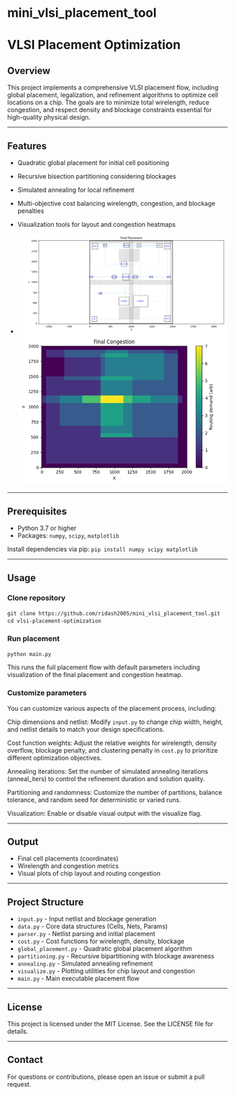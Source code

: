 # mini_vlsi_placement_tool

# VLSI Placement Optimization

## Overview

This project implements a comprehensive VLSI placement flow, including global placement, legalization, and refinement algorithms to optimize cell locations on a chip. The goals are to minimize total wirelength, reduce congestion, and respect density and blockage constraints essential for high-quality physical design.

---

## Features

- Quadratic global placement for initial cell positioning
- Recursive bisection partitioning considering blockages
- Simulated annealing for local refinement
- Multi-objective cost balancing wirelength, congestion, and blockage penalties
- Visualization tools for layout and congestion heatmaps

- ![Placement Layout](Figure_1.png)        ![Congestion Layout](Figure_2.png)

---

## Prerequisites

- Python 3.7 or higher
- Packages: `numpy`, `scipy`, `matplotlib`

Install dependencies via pip:
`pip install numpy scipy matplotlib`


---

## Usage

### Clone repository

`git clone https://github.com/ridash2005/mini_vlsi_placement_tool.git
cd vlsi-placement-optimization`


### Run placement
`python main.py`


This runs the full placement flow with default parameters including visualization of the final placement and congestion heatmap.

### Customize parameters

You can customize various aspects of the placement process, including:

Chip dimensions and netlist: Modify `input.py` to change chip width, height, and netlist details to match your design specifications.

Cost function weights: Adjust the relative weights for wirelength, density overflow, blockage penalty, and clustering penalty in `cost.py` to prioritize different optimization objectives.

Annealing iterations: Set the number of simulated annealing iterations (anneal_iters) to control the refinement duration and solution quality.

Partitioning and randomness: Customize the number of partitions, balance tolerance, and random seed for deterministic or varied runs.

Visualization: Enable or disable visual output with the visualize flag.

---

## Output

- Final cell placements (coordinates)
- Wirelength and congestion metrics
- Visual plots of chip layout and routing congestion

---

## Project Structure

- `input.py` - Input netlist and blockage generation  
- `data.py` - Core data structures (Cells, Nets, Params)  
- `parser.py` - Netlist parsing and initial placement  
- `cost.py` - Cost functions for wirelength, density, blockage  
- `global_placement.py` - Quadratic global placement algorithm  
- `partitioning.py` - Recursive bipartitioning with blockage awareness  
- `annealing.py` - Simulated annealing refinement  
- `visualize.py` - Plotting utilities for chip layout and congestion  
- `main.py` - Main executable placement flow

---

## License

This project is licensed under the MIT License. See the LICENSE file for details.

---

## Contact

For questions or contributions, please open an issue or submit a pull request.













